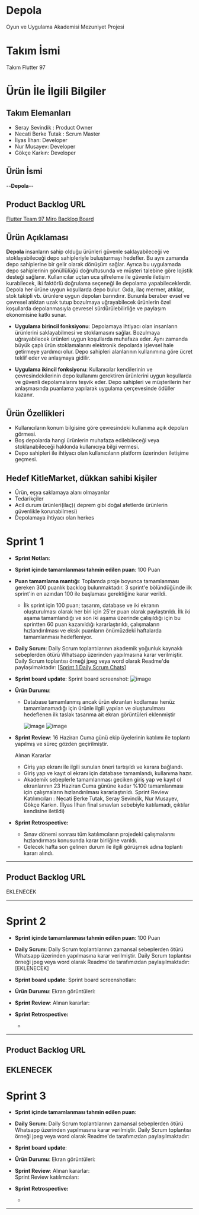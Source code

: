 # Depola
Oyun ve Uygulama Akademisi Mezuniyet Projesi

# **Takım İsmi**

Takım Flutter 97

# Ürün İle İlgili Bilgiler

## Takım Elemanları
- Seray Sevindik : Product Owner
- Necati Berke Tutak : Scrum Master
- İlyas İlhan: Developer
- Nur Musayev: Developer
- Gökçe Karkın: Developer

## Ürün İsmi

--**Depola**--

## Product Backlog URL

[Flutter Team 97 Miro Backlog Board](https://miro.com/app/board/uXjVM93CpDA=/)

## Ürün Açıklaması

  **Depola** insanların sahip olduğu ürünleri güvenle saklayabileceği ve stoklayabileceği depo sahipleriyle buluşturmayı  hedefler. Bu aynı zamanda depo sahiplerine bir gelir olarak dönüşüm sağlar.  Ayrıca bu uygulamada depo sahiplerinin gönüllülüğü doğrultusunda ve müşteri talebine göre lojistik desteği sağlanır. Kullanıcılar uçtan uca şifreleme ile güvenle iletişim kurabilecek, iki faktörlü doğrulama seçeneği ile depolama yapabileceklerdir. Depola her ürüne uygun koşullarda depo bulur. Gıda, ilaç mermer, atıklar, stok takipli vb. ürünlere uygun depoları barındırır. Bununla beraber evsel ve çevresel atıktan uzak tutup bozulmaya uğrayabilecek ürünlerin özel koşullarda depolanmasıyla çevresel sürdürülebilirliğe ve paylaşım ekonomisine katkı sunar. 
    
- **Uygulama birincil fonksiyonu**: Depolamaya ihtiyacı olan insanların ürünlerini saklayabilmesi ve stoklamasını sağlar. Bozulmaya uğrayabilecek ürünleri uygun koşullarda muhafaza eder. Aynı zamanda büyük çaplı ürün stoklamalarını elektronik depolarda işlevsel hale getirmeye yardımcı olur. Depo sahipleri alanlarının kullanımına göre ücret teklif eder ve anlaşmaya gidilir.

- **Uygulama ikincil fonksiyonu**: Kullanıcılar kendilerinin ve çevresindekilerinin depo kullanımı gerektiren ürünlerini uygun koşullarda ve güvenli depolamalarını teşvik eder. Depo sahipleri ve müşterilerin her anlaşmasında puanlama yapılarak uygulama çerçevesinde ödüller kazanır.

## Ürün Özellikleri
 - Kullanıcıların konum bilgisine göre çevresindeki kullanıma açık depoları görmesi.
 - Boş depolarda hangi ürünlerin muhafaza edilebileceği veya stoklanabileceği hakkında kullanıcıya bilgi vermesi.
 - Depo sahipleri ile  ihtiyacı olan kullanıcıların platform üzerinden iletişime geçmesi.



## Hedef KitleMarket, dükkan sahibi kişiler 
 - Ürün, eşya saklamaya alanı olmayanlar
 - Tedarikçiler 
 - Acil durum ürünleri(ilaç)( deprem gibi doğal afetlerde ürünlerin güvenlikle korunabilmesi)
 - Depolamaya ihtiyacı olan herkes


# Sprint 1

- **Sprint Notları**: 

- **Sprint içinde tamamlanması tahmin edilen puan**: 100 Puan


- **Puan tamamlama mantığı**: Toplamda proje boyunca tamamlanması gereken 300 puanlık backlog bulunmaktadır. 3 sprint'e bölündüğünde ilk sprint'in en azından 100 ile başlaması gerektiğine karar verildi.

  - İlk sprint için 100 puan; tasarım, database ve iki ekranın oluşturulması olarak her biri için 25'er puan olarak paylaştırıldı. İlk iki aşama tamamlandığı ve son iki aşama üzerinde çalışıldığı için bu sprintten 60 puan kazanıldığı kararlaştırıldı, çalışmaların hızlandırılması ve eksik puanların önümüzdeki haftalarda tamamlanması hedefleniyor.


- **Daily Scrum**: Daily Scrum toplantılarının akademik yoğunluk kaynaklı sebeplerden ötürü Whatsapp üzerinden yapılmasına karar verilmiştir. Daily Scrum toplantısı örneği jpeg veya word olarak Readme'de paylaşılmaktadır: [[Sprint 1 Daily Scrum Chats](https://docs.google.com/document/d/1BDmNh0hhT52njs3o-5RaoUzAEmbg9OljHNJiqA8UgBA/edit?usp=sharing)]

- **Sprint board update**: Sprint board screenshot: 
![image](https://github.com/berkettk/Depola/assets/85964864/1f0bd08b-eb50-4f0e-9496-75707189ba21)



- **Ürün Durumu**:
   - Database tamamlanmış ancak ürün ekranları kodlaması henüz tamamlanamadığı için ürünle ilgili yapılan ve oluşturulması hedeflenen ilk taslak tasarıma ait ekran görüntüleri eklenmiştir

      ![image](https://github.com/berkettk/Depola/assets/85964864/88012f0d-c70c-40b7-a732-abd29db56a06)
      ![image](https://github.com/berkettk/Depola/assets/85964864/418ebbba-fb4b-4653-8358-db3ac57a6f35)

  
- **Sprint Review**:
  16 Haziran Cuma günü ekip üyelerinin katılımı ile toplantı yapılmış ve süreç gözden geçirilmiştir.

     Alınan Kararlar
   - Giriş yap ekranı ile ilgili sunulan öneri tartışıldı ve karara bağlandı.
   - Giriş yap ve kayıt ol ekranı için database tamamlandı, kullanıma hazır.
   - Akademik sebeplerle tamamlanması geciken giriş yap ve kayıt ol ekranlarının 23 Haziran Cuma gününe kadar %100 tamamlanması için çalışmaların hızlandırılması    kararlaştırıldı.
    Sprint Review Katılımcıları : Necati Berke Tutak, Seray Sevindik, Nur Musayev, Gökçe Karkın. (İlyas İlhan final sınavları sebebiyle katılamadı, çıktılar kendisine iletildi)
     
- **Sprint Retrospective:**
   - Sınav dönemi sonrası tüm katılımcıların projedeki çalışmalarını hızlandırması konusunda karar birliğine varıldı.
   - Gelecek hafta son gelinen durum ile ilgili görüşmek adına toplantı kararı alındı. 
 
---

## Product Backlog URL

EKLENECEK

---

# Sprint 2

- **Sprint içinde tamamlanması tahmin edilen puan**: 100 Puan

- **Daily Scrum**: Daily Scrum toplantılarının zamansal sebeplerden ötürü Whatsapp üzerinden yapılmasına karar verilmiştir. Daily Scrum toplantısı örneği jpeg veya word olarak Readme'de tarafımızdan paylaşılmaktadır: [EKLENECEK]

- **Sprint board update**: Sprint board screenshotları: 


- **Ürün Durumu**: Ekran görüntüleri:

- **Sprint Review**: 
Alınan kararlar: 

- **Sprint Retrospective:**

  - 


---

## Product Backlog URL

EKLENECEK
---

# Sprint 3

- **Sprint içinde tamamlanması tahmin edilen puan**:


- **Daily Scrum**: Daily Scrum toplantılarının zamansal sebeplerden ötürü Whatsapp üzerinden yapılmasına karar verilmiştir. Daily Scrum toplantısı örneği jpeg veya word olarak Readme'de tarafımızdan paylaşılmaktadır:

- **Sprint board update**: 


- **Ürün Durumu**: Ekran görüntüleri:



- **Sprint Review**: 
Alınan kararlar:  
Sprint Review katılımcıları:  

- **Sprint Retrospective:**

  - 


---
